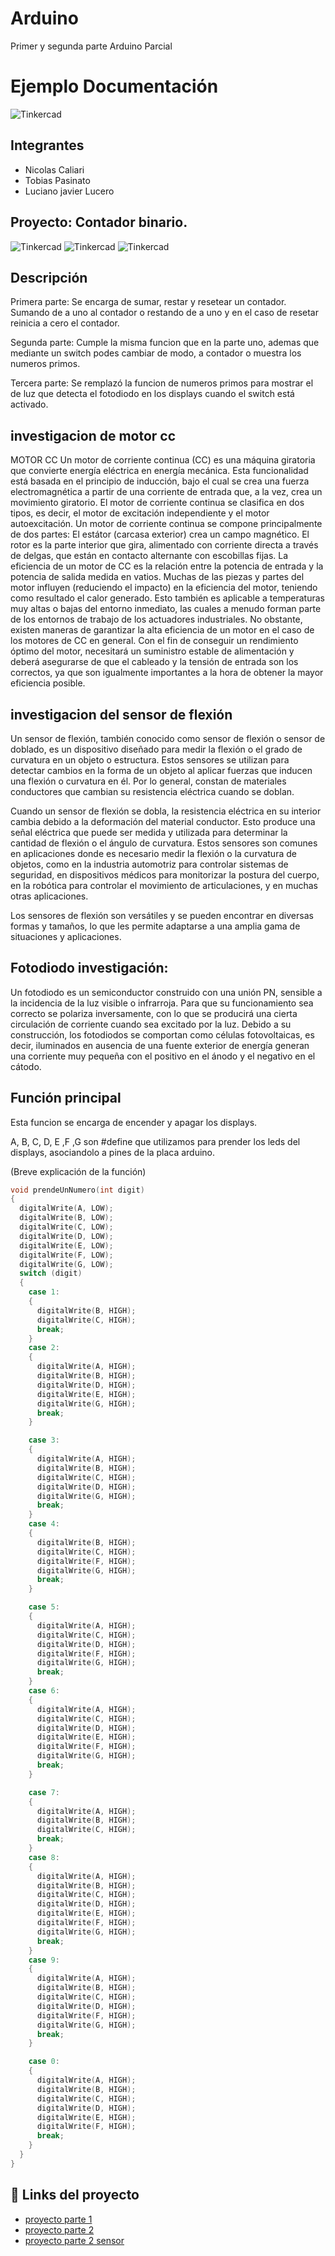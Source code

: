 # Arduino
Primer y segunda parte Arduino Parcial
# Ejemplo Documentación 
![Tinkercad](./img/arduino.jpg)


## Integrantes 
- Nicolas Caliari
- Tobias Pasinato
- Luciano javier Lucero


## Proyecto: Contador binario.
![Tinkercad](./img/1.png)
![Tinkercad](./img/2.png)
![Tinkercad](./img/3.png)


## Descripción
Primera parte: Se encarga de sumar, restar y resetear un contador. Sumando de a uno al contador o restando de a uno y en el caso de resetar reinicia a cero el contador.

Segunda parte: Cumple la misma funcion que en la parte uno, ademas que mediante un switch podes cambiar de modo, a contador o muestra los numeros primos.

Tercera parte: Se remplazó la funcion de numeros primos para mostrar el de luz que detecta el fotodiodo en los displays cuando el switch está activado.


## investigacion de motor cc
MOTOR CC
Un motor de corriente continua (CC) es una máquina giratoria que convierte energía eléctrica en energía mecánica. Esta funcionalidad está basada en el principio de inducción, bajo el cual se crea una fuerza electromagnética a partir de una corriente de entrada que, a la vez, crea un movimiento giratorio.
El motor de corriente continua se clasifica en dos tipos, es decir, el motor de excitación independiente y el motor autoexcitación.
Un motor de corriente continua se compone principalmente de dos partes: El estátor (carcasa exterior) crea un campo magnético. El rotor es la parte interior que gira, alimentado con corriente directa a través de delgas, que están en contacto alternante con escobillas fijas.
La eficiencia de un motor de CC es la relación entre la potencia de entrada y la potencia de salida medida en vatios. Muchas de las piezas y partes del motor influyen (reduciendo el impacto) en la eficiencia del motor, teniendo como resultado el calor generado. Esto también es aplicable a temperaturas muy altas o bajas del entorno inmediato, las cuales a menudo forman parte de los entornos de trabajo de los actuadores industriales.
No obstante, existen maneras de garantizar la alta eficiencia de un motor en el caso de los motores de CC en general.
Con el fin de conseguir un rendimiento óptimo del motor, necesitará un suministro estable de alimentación y deberá asegurarse de que el cableado y la tensión de entrada son los correctos, ya que son igualmente importantes a la hora de obtener la mayor eficiencia posible.

## investigacion del sensor de flexión

Un sensor de flexión, también conocido como sensor de flexión o sensor de doblado, es un dispositivo diseñado para medir la flexión o el grado de curvatura en un objeto o estructura. Estos sensores se utilizan para detectar cambios en la forma de un objeto al aplicar fuerzas que inducen una flexión o curvatura en él. Por lo general, constan de materiales conductores que cambian su resistencia eléctrica cuando se doblan.

Cuando un sensor de flexión se dobla, la resistencia eléctrica en su interior cambia debido a la deformación del material conductor. Esto produce una señal eléctrica que puede ser medida y utilizada para determinar la cantidad de flexión o el ángulo de curvatura. Estos sensores son comunes en aplicaciones donde es necesario medir la flexión o la curvatura de objetos, como en la industria automotriz para controlar sistemas de seguridad, en dispositivos médicos para monitorizar la postura del cuerpo, en la robótica para controlar el movimiento de articulaciones, y en muchas otras aplicaciones.

Los sensores de flexión son versátiles y se pueden encontrar en diversas formas y tamaños, lo que les permite adaptarse a una amplia gama de situaciones y aplicaciones.

## Fotodiodo investigación:
Un fotodiodo es un semiconductor construido con una unión PN, sensible a la incidencia de la luz visible o infrarroja. Para que su funcionamiento sea correcto se polariza inversamente, con lo que se producirá una cierta circulación de corriente cuando sea excitado por la luz. Debido a su construcción, los fotodiodos se comportan como células fotovoltaicas, es decir, iluminados en ausencia de una fuente exterior de energía generan una corriente muy pequeña con el positivo en el ánodo y el negativo en el cátodo.

## Función principal
Esta funcion se encarga de encender y apagar los displays.

A, B, C, D, E ,F ,G son #define que utilizamos para prender los leds del displays, asociandolo a pines de la placa arduino.

(Breve explicación de la función)

~~~ C (lenguaje en el que esta escrito)
void prendeUnNumero(int digit)
{
  digitalWrite(A, LOW);
  digitalWrite(B, LOW);
  digitalWrite(C, LOW);
  digitalWrite(D, LOW);
  digitalWrite(E, LOW);
  digitalWrite(F, LOW);
  digitalWrite(G, LOW);
  switch (digit)
  {
    case 1:
    {
      digitalWrite(B, HIGH);
      digitalWrite(C, HIGH);
      break;
    }
    case 2:
    {
      digitalWrite(A, HIGH);
      digitalWrite(B, HIGH);
      digitalWrite(D, HIGH);
      digitalWrite(E, HIGH);
      digitalWrite(G, HIGH);
      break;
    }

    case 3:
    {
      digitalWrite(A, HIGH);
      digitalWrite(B, HIGH);
      digitalWrite(C, HIGH);
      digitalWrite(D, HIGH);
      digitalWrite(G, HIGH);
      break;
    }
    case 4:
    {
      digitalWrite(B, HIGH);
      digitalWrite(C, HIGH);
      digitalWrite(F, HIGH);
      digitalWrite(G, HIGH);
      break;
    }

    case 5:
    {
      digitalWrite(A, HIGH);
      digitalWrite(C, HIGH);
      digitalWrite(D, HIGH);
      digitalWrite(F, HIGH);
      digitalWrite(G, HIGH);
      break;
    }
    case 6:
    {
      digitalWrite(A, HIGH);
      digitalWrite(C, HIGH);
      digitalWrite(D, HIGH);
      digitalWrite(E, HIGH);
      digitalWrite(F, HIGH);
      digitalWrite(G, HIGH);
      break;
    }

    case 7:
    {
      digitalWrite(A, HIGH);
      digitalWrite(B, HIGH);
      digitalWrite(C, HIGH);
      break;
    }
    case 8:
    {
      digitalWrite(A, HIGH);
      digitalWrite(B, HIGH);
      digitalWrite(C, HIGH);
      digitalWrite(D, HIGH);
      digitalWrite(E, HIGH);
      digitalWrite(F, HIGH);
      digitalWrite(G, HIGH);
      break;
    } 
    case 9:
    {
      digitalWrite(A, HIGH);
      digitalWrite(B, HIGH);
      digitalWrite(C, HIGH);
      digitalWrite(D, HIGH);
      digitalWrite(F, HIGH);
      digitalWrite(G, HIGH);
      break;
    } 

    case 0:
    {
      digitalWrite(A, HIGH);
      digitalWrite(B, HIGH);
      digitalWrite(C, HIGH);
      digitalWrite(D, HIGH);
      digitalWrite(E, HIGH);
      digitalWrite(F, HIGH);
      break;
    }
  }
}

~~~

## :robot: Links del proyecto
- [proyecto parte 1](https://www.tinkercad.com/things/8yg0p5JViK7-tp1-parte-1/editel)
- [proyecto parte 2](https://www.tinkercad.com/things/4Iubwx2xzL8-tp1/editel)
- [proyecto parte 2 sensor](https://www.tinkercad.com/things/6Vz955WHeC8-copy-of-tp1/editel?tenant=circuits)





